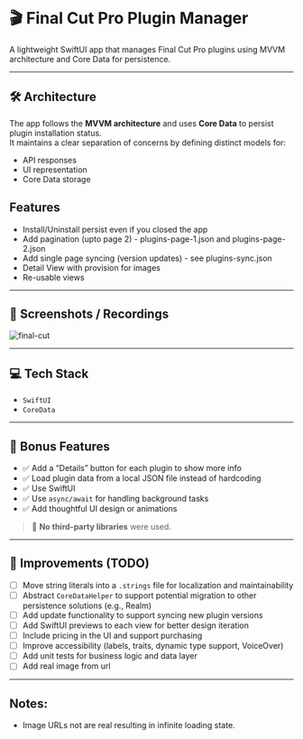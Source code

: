 # 🎬 Final Cut Pro Plugin Manager

A lightweight SwiftUI app that manages Final Cut Pro plugins using MVVM architecture and Core Data for persistence.

---

## 🛠️ Architecture

The app follows the **MVVM architecture** and uses **Core Data** to persist plugin installation status.  
It maintains a clear separation of concerns by defining distinct models for:

- API responses  
- UI representation  
- Core Data storage

## Features
 - Install/Uninstall persist even if you closed the app
 - Add pagination (upto page 2) - plugins-page-1.json and plugins-page-2.json
 - Add single page syncing (version updates) - see plugins-sync.json
 - Detail View with provision for images
 - Re-usable views

---

## 📸 Screenshots / Recordings

![final-cut](https://github.com/user-attachments/assets/3c83a392-31ed-4352-b998-ad3496b9990b)

---

## 💻 Tech Stack

- `SwiftUI`  
- `CoreData`

---

## 🎁 Bonus Features

- ✅ Add a “Details” button for each plugin to show more info  
- ✅ Load plugin data from a local JSON file instead of hardcoding  
- ✅ Use SwiftUI  
- ✅ Use `async/await` for handling background tasks  
- ✅ Add thoughtful UI design or animations

> 🛑 **No third-party libraries** were used.

---

## 🚀 Improvements (TODO)

- [ ] Move string literals into a `.strings` file for localization and maintainability  
- [ ] Abstract `CoreDataHelper` to support potential migration to other persistence solutions (e.g., Realm)  
- [ ] Add update functionality to support syncing new plugin versions  
- [ ] Add SwiftUI previews to each view for better design iteration  
- [ ] Include pricing in the UI and support purchasing  
- [ ] Improve accessibility (labels, traits, dynamic type support, VoiceOver)  
- [ ] Add unit tests for business logic and data layer
- [ ] Add real image from url
---

## Notes:
- Image URLs not are real resulting in infinite loading state.


